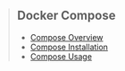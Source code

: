 > ## Docker Compose
>
> - [Compose Overview](#compose-overview)
> - [Compose Installation](#compose-installation)
> - [Compose Usage](#compose-usage)